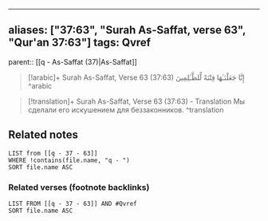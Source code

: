 
---
aliases: ["37:63", "Surah As-Saffat, verse 63", "Qur'an 37:63"]
tags: Qvref
---

parent:: [[q - As-Saffat (37)|As-Saffat]]

> [!arabic]+ Surah As-Saffat, Verse 63 (37:63)
> <span class="quran-arabic">إِنَّا جَعَلْنَـٰهَا فِتْنَةً لِّلظَّـٰلِمِينَ</span>
^arabic

> [!translation]+ Surah As-Saffat, Verse 63 (37:63) - Translation
> Мы сделали его искушением для беззаконников.
^translation



## Related notes
```dataview
LIST from [[q - 37 - 63]]
WHERE !contains(file.name, "q - ")
SORT file.name ASC
```

### Related verses (footnote backlinks)
```dataview
LIST FROM [[q - 37 - 63]] AND #Qvref
SORT file.name ASC
```

